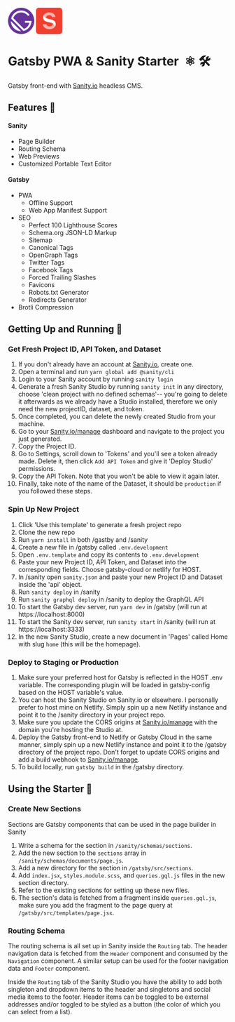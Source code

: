 <img alt="Gatsby" src="./gatsby/src/images/gatsby.svg" width="60" />&nbsp;<img alt="Sanity" src="./gatsby/src/images/sanity.svg" width="60" />

# Gatsby PWA & Sanity Starter &nbsp;⚛️&nbsp;🛠
Gatsby front-end with [Sanity.io](https://sanity.io/) headless CMS.

## Features 🌟
#### Sanity
  - Page Builder
  - Routing Schema
  - Web Previews
  - Customized Portable Text Editor
  
#### Gatsby
  - PWA
    - Offline Support
    - Web App Manifest Support
  - SEO
    - Perfect 100 Lighthouse Scores
    - Schema.org JSON-LD Markup
    - Sitemap
    - Canonical Tags
    - OpenGraph Tags
    - Twitter Tags
    - Facebook Tags
    - Forced Trailing Slashes
    - Favicons
    - Robots.txt Generator
    - Redirects Generator
  - Brotli Compression
  
  ## Getting Up and Running 🌟
  
  ### Get Fresh Project ID, API Token, and Dataset
  1. If you don't already have an account at [Sanity.io](https://sanity.io/), create one.
  2. Open a terminal and run `yarn global add @sanity/cli`
  3. Login to your Sanity account by running `sanity login`
  4. Generate a fresh Sanity Studio by running `sanity init` in any directory, choose 'clean project with no defined schemas'-- you're going to delete it afterwards as we already have a Studio installed, therefore we only need the new projectID, dataset, and token.
  5. Once completed, you can delete the newly created Studio from your machine.
  6. Go to your [Sanity.io/manage](https://sanity.io/manage/) dashboard and navigate to the project you just generated.
  7. Copy the Project ID.
  8. Go to Settings, scroll down to 'Tokens' and you'll see a token already made. Delete it, then click `Add API Token` and give it 'Deploy Studio' permissions.
  9. Copy the API Token. Note that you won't be able to view it again later.
  10. Finally, take note of the name of the Dataset, it should be `production` if you followed these steps.
  
  ### Spin Up New Project
  1. Click 'Use this template' to generate a fresh project repo
  2. Clone the new repo
  3. Run `yarn install` in both /gastby and /sanity
  4. Create a new file in /gatsby called `.env.development`
  5. Open `.env.template` and copy its contents to `.env.development`
  6. Paste your new Project ID, API Token, and Dataset into the corresponding fields. Choose gatsby-cloud or netlify for HOST.
  7. In /sanity open `sanity.json` and paste your new Project ID and Dataset inside the 'api' object.
  8. Run `sanity deploy` in /sanity
  9. Run `sanity graphql deploy` in /sanity to deploy the GraphQL API
  10. To start the Gatsby dev server, run `yarn dev` in /gatsby (will run at https://localhost:8000)
  11. To start the Sanity dev server, run `sanity start` in /sanity (will run at https://localhost:3333)
  12. In the new Sanity Studio, create a new document in 'Pages' called Home with slug `home` (this will be the homepage).
  
  ### Deploy to Staging or Production
  1. Make sure your preferred host for Gatsby is reflected in the HOST .env variable. The corresponding plugin will be loaded in gatsby-config based on the HOST variable's value.
  2. You can host the Sanity Studio on Sanity.io or elsewhere. I personally prefer to host mine on Netlify. Simply spin up a new Netlify instance and point it to the /sanity directory in your project repo.
  3. Make sure you update the CORS origins at [Sanity.io/manage](https://sanity.io/manage/) with the domain you're hosting the Studio at.
  4. Deploy the Gatsby front-end to Netlify or Gatsby Cloud in the same manner, simply spin up a new Netlify instance and point it to the /gatsby directory of the project repo. Don't forget to update CORS origins and add a build webhook to [Sanity.io/manage](https://sanity.io/manage/).
  5. To build locally, run `gatsby build` in the /gatsby directory.
  
  ## Using the Starter 🌟
  
  ### Create New Sections
  Sections are Gatsby components that can be used in the page builder in Sanity
  1. Write a schema for the section in `/sanity/schemas/sections`.
  2. Add the new section to the `sections` array in `/sanity/schemas/documents/page.js`.
  3. Add a new directory for the section in `/gatsby/src/sections`.
  4. Add `index.jsx`, `styles.module.scss`, and `queries.gql.js` files in the new section directory.
  5. Refer to the existing sections for setting up these new files.
  6. The section's data is fetched from a fragment inside `queries.gql.js`, make sure you add the fragment to the page query at `/gatsby/src/templates/page.jsx`.
  
  ### Routing Schema
  The routing schema is all set up in Sanity inside the `Routing` tab. The header navigation data is fetched from the `Header` component and consumed by the `Navigation` component. A similar setup can be used for the footer navigation data and `Footer` component.
  
  Inside the `Routing` tab of the Sanity Studio you have the ability to add both singleton and dropdown items to the header and singletons and social media items to the footer. Header items can be toggled to be external addresses and/or toggled to be styled as a button (the color of which you can select from a list).
 
